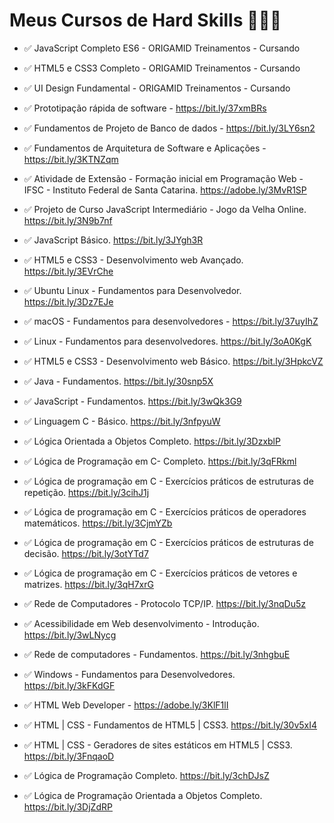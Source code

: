 # Meus Cursos de Hard Skills 🧑🏽‍🔧 

- ✅ JavaScript Completo ES6 - ORIGAMID Treinamentos - Cursando
- ✅ HTML5 e CSS3 Completo - ORIGAMID Treinamentos - Cursando
- ✅ UI Design Fundamental - ORIGAMID Treinamentos - Cursando

- ✅ Prototipação rápida de software - https://bit.ly/37xmBRs
- ✅ Fundamentos de Projeto de Banco de dados - https://bit.ly/3LY6sn2
- ✅ Fundamentos de Arquitetura de Software e Aplicações - https://bit.ly/3KTNZqm
- ✅ Atividade de Extensão - Formação inicial em Programação Web - IFSC - Instituto Federal de Santa Catarina. https://adobe.ly/3MvR1SP
- ✅ Projeto de Curso JavaScript Intermediário - Jogo da Velha Online. https://bit.ly/3N9b7nf
- ✅ JavaScript Básico. https://bit.ly/3JYgh3R 
- ✅ HTML5 e CSS3 - Desenvolvimento web Avançado. https://bit.ly/3EVrChe 
- ✅ Ubuntu Linux - Fundamentos para Desenvolvedor. https://bit.ly/3Dz7EJe
- ✅ macOS - Fundamentos para desenvolvedores - https://bit.ly/37uyIhZ
- ✅ Linux - Fundamentos para desenvolvedores. https://bit.ly/3oA0KgK
- ✅ HTML5 e CSS3 - Desenvolvimento web Básico. https://bit.ly/3HpkcVZ
- ✅ Java - Fundamentos. https://bit.ly/30snp5X
- ✅ JavaScript - Fundamentos. https://bit.ly/3wQk3G9
- ✅ Linguagem C - Básico. https://bit.ly/3nfpyuW
- ✅ Lógica Orientada a Objetos Completo. https://bit.ly/3DzxblP
- ✅ Lógica de Programação em C- Completo. https://bit.ly/3qFRkml
- ✅ Lógica de programação em C - Exercícios práticos de estruturas de repetição. https://bit.ly/3cihJ1j
- ✅ Lógica de programação em C - Exercícios práticos de operadores matemáticos. https://bit.ly/3CjmYZb
- ✅ Lógica de programação em C - Exercícios práticos de estruturas de decisão. https://bit.ly/3otYTd7
- ✅ Lógica de programação em C - Exercícios práticos de vetores e matrizes. https://bit.ly/3qH7xrG
- ✅ Rede de Computadores - Protocolo TCP/IP. https://bit.ly/3nqDu5z
- ✅ Acessibilidade em Web desenvolvimento - Introdução. https://bit.ly/3wLNycg
- ✅ Rede de computadores - Fundamentos. https://bit.ly/3nhgbuE
- ✅ Windows - Fundamentos para Desenvolvedores. https://bit.ly/3kFKdGF
- ✅ HTML Web Developer - https://adobe.ly/3KlF1lI
- ✅ HTML | CSS - Fundamentos de HTML5 | CSS3. https://bit.ly/30v5xI4
- ✅ HTML | CSS - Geradores de sites estáticos em HTML5 | CSS3. https://bit.ly/3FnqaoD
- ✅ Lógica de Programação Completo. https://bit.ly/3chDJsZ
- ✅ Lógica de Programação Orientada a Objetos Completo. https://bit.ly/3DjZdRP

